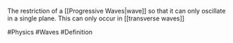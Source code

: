 The restriction of a [[Progressive Waves|wave]] so that it can only oscillate in a single plane. This can only occur in [[transverse waves]]

#Physics #Waves #Definition